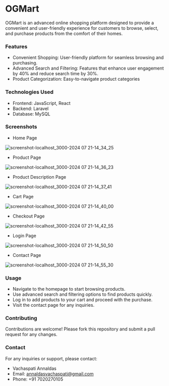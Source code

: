 # OGMart
OGMart is an advanced online shopping platform designed to provide a convenient and user-friendly experience for customers to browse, select, and purchase products from the comfort of their homes.

### Features
- Convenient Shopping: User-friendly platform for seamless browsing and purchasing.
- Advanced Search and Filtering: Features that enhance user engagement by 40% and reduce search time by 30%.
- Product Categorization: Easy-to-navigate product categories

### Technologies Used
- Frontend: JavaScript, React
- Backend: Laravel
- Database: MySQL

### Screenshots
- Home Page

![screenshot-localhost_3000-2024 07 21-14_34_25](https://github.com/user-attachments/assets/bac4c7c0-5943-4069-91b5-e57a3ee157c9)

- Product Page
  
![screenshot-localhost_3000-2024 07 21-14_36_23](https://github.com/user-attachments/assets/963beb97-6621-4943-9789-b3e3b9e0cc69)

- Product Description Page

![screenshot-localhost_3000-2024 07 21-14_37_41](https://github.com/user-attachments/assets/2a7fcb04-f681-4d05-a51d-b249dbf60fc3)

- Cart Page

![screenshot-localhost_3000-2024 07 21-14_40_00](https://github.com/user-attachments/assets/10d1922f-d563-4ca6-831f-93a65daefc34)

- Checkout Page

![screenshot-localhost_3000-2024 07 21-14_42_55](https://github.com/user-attachments/assets/828c3fe7-0368-48a0-bc05-5165b4e91edb)

- Login Page

![screenshot-localhost_3000-2024 07 21-14_50_50](https://github.com/user-attachments/assets/d1913dfc-550d-4a6c-8e06-7077333c66a2)

- Contact Page

![screenshot-localhost_3000-2024 07 21-14_55_30](https://github.com/user-attachments/assets/8f9a1a50-b59f-4c0b-9af3-fc747de78548)

### Usage
- Navigate to the homepage to start browsing products.
- Use advanced search and filtering options to find products quickly.
- Log in to add products to your cart and proceed with the purchase.
- Visit the contact page for any inquiries.

### Contributing
Contributions are welcome! Please fork this repository and submit a pull request for any changes.

### Contact

For any inquiries or support, please contact:

- Vachaspati Annaldas
- Email: annaldasvachaspati@gmail.com
- Phone: +91 7020270105
